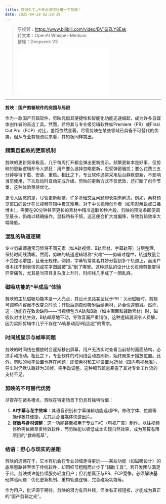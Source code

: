 ```yaml
---
title: 忍很久了…今天必须得吐槽一下剪映！
date: 2025-04-29 02:29:39
---
```


> 原视频：https://www.bilibili.com/video/BV16jZLY8Eak<br>转文本：OpenAI Whisper-Medium<br>整理：Deepseek V3
>
> <iframe src="//player.bilibili.com/player.html?bvid=BV16jZLY8Eak&autoplay=0" scrolling="no" border="0" frameborder="no" framespacing="0" allowfullscreen="true"></iframe>

---

**剪映：国产剪辑软件的突围与局限**  

作为一款国产剪辑软件，剪映凭借其便捷性和智能化功能迅速崛起，成为许多自媒体创作者的首选工具。然而，若将其与专业级剪辑软件如Premiere（PR）或Final Cut Pro（FCP）对比，差距依然显著。尽管剪映在某些领域已具备不可替代的优势，但从专业剪辑流程来看，其短板同样突出。  

### **频繁且低效的更新机制**  
剪映的更新频率极高，几乎每周打开都会弹出更新提示。频繁更新本是好事，但剪映的更新逻辑却令人抓狂：用户要么选择忽略更新，忍受弹窗骚扰；要么花费三五分钟等待下载、安装、重启。相比之下，专业软件通常采用后台静默更新，不影响当前使用，下次启动时自动完成升级。剪映的更新方式不仅低效，还打断了创作节奏，这种体验亟待优化。  

更令人困惑的是，尽管更新频繁，许多基础交互问题却长期未解决。例如，素材预览窗口的设计在长视频剪辑中极其难用。对于中长视频创作者（如电影解说或口播博主），需要在90分钟甚至更长的素材中精准选取10秒片段，剪映的预览条即便调至最长，仍难以精确操作。鼠标稍有不慎，选区便会扩大或偏移，导致剪辑效率大幅降低。  

### **混乱的轨道逻辑**  
专业剪辑师通常习惯将不同元素（如A轨视频、B轨素材、字幕轨等）分层整理，保持时间线清晰。然而，剪映的轨道逻辑堪称“灾难”——剪辑过程中，轨道数量会不受控地增加，且毫无规律。例如，字幕轨常莫名其妙分裂到多个轨道上，而用户根本找不到表情包或花字图层被“丢”到了哪里。这种混乱的设计让长视频剪辑变得异常痛苦，尤其是当项目复杂度上升时，时间线几乎成了一团乱麻。  

### **磁吸功能的“半成品”体验**  
剪映的主轨磁吸功能本是一大亮点，其设计思路甚至优于PR：关闭磁吸时，剪辑可调整内容而不改变总时长；开启后则自动吸附后续素材，适合快速删减。然而，这一功能存在致命缺陷——当视频包含A轨和B轨（如主画面和辅助素材）时，磁吸仅对主轨生效，B轨却原地不动，导致音画严重错位。这种逻辑漏洞令人费解，因为实际剪辑中几乎不存在“A轨移动而B轨固定”的需求。  

### **时间线显示与帧率问题**  
剪映的时间线在播放时会逐渐移出屏幕，用户无法实时查看当前帧的画面结构，必须手动拖动。相比之下，专业软件的时间线会动态刷新，始终聚焦于播放位置。此外，剪映的帧率设置也存在问题：即使素材和工程设置为25帧（国内电视标准），导出时仍默认跳转为30帧，需手动调整。这种细节疏忽暴露了其对专业工作流的支持不足。  

### **剪映的不可替代优势**  
尽管存在诸多槽点，剪映在特定场景下仍具有独特价值：  
1. **AI字幕与花字效率**：其语音识别和字幕编辑功能远超PR，修改字体、位置等操作极其便捷，尤其适合自媒体快速出片。  
2. **修脸与身材调整**：这一功能甚至被用于专业TVC（电视广告）制作。以往视频修脸需依赖昂贵特效软件，而剪映能以极低成本实现自然效果，成为预算有限项目的“救命稻草”。  

### **结语：野心与现实的差距**  
剪映的遗憾在于，它本有机会在专业领域走得更远——某些功能（如磁吸设计）的底层思路甚至优于传统软件，却因细节粗糙而止步于“辅助工具”。若开发团队满足于此，剪映或许能持续服务轻度用户；但若想真正与PR、FCP竞争，必须解决基础体验问题：优化更新机制、重构轨道逻辑、完善磁吸功能等。  

作为用户，批评源于期待。剪映的潜力有目共睹，但唯有正视短板，才能成为真正的“国产剪辑之光”。